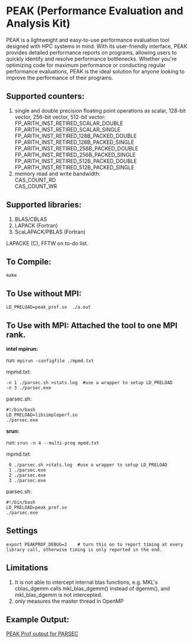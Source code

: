# PEAK (Performance Evaluation and Analysis Kit)

PEAK is a lightweight and easy-to-use performance evaluation tool designed with HPC systems in mind. With its user-friendly interface, PEAK provides detailed performance reports on programs, allowing users to quickly identify and resolve performance bottlenecks. Whether you're optimizing code for maximum performance or conducting regular performance evaluations, PEAK is the ideal solution for anyone looking to improve the performance of their programs. 

## Supported counters:
1. single and double precision floating point operations as scalar, 128-bit vector, 256-bit vector, 512-bit vector: 
    FP_ARITH_INST_RETIRED_SCALAR_DOUBLE    
    FP_ARITH_INST_RETIRED_SCALAR_SINGLE        
    FP_ARITH_INST_RETIRED_128B_PACKED_DOUBLE      
    FP_ARITH_INST_RETIRED_128B_PACKED_SINGLE      
    FP_ARITH_INST_RETIRED_256B_PACKED_DOUBLE      
    FP_ARITH_INST_RETIRED_256B_PACKED_SINGLE      
    FP_ARITH_INST_RETIRED_512B_PACKED_DOUBLE      
    FP_ARITH_INST_RETIRED_512B_PACKED_SINGLE 
2. memory read and write bandwidth:    
    CAS_COUNT_RD     
    CAS_COUNT_WR 
## Supported libraries:
1. BLAS/CBLAS
2. LAPACK (Fortran)
3. ScaLAPACK/PBLAS (Fortran) 

LAPACKE (C), FFTW on to-do list.

## To Compile:

``make`` 

## To Use without MPI: 

``LD_PRELOAD=peak_prof.so  ./a.out`` 

## To Use with MPI: Attached the tool to one MPI rank.

**intel mpirun:** 

  run: ``mpirun -configfile ./mpmd.txt``  
  
  mpmd.txt: 
  ```
  -n 1 ./parsec.sh >stats.log  #use a wrapper to setup LD_PRELOAD
  -n 3 ./parsec.exe
  ```
  parsec.sh:
  ```
  #!/bin/bash
  LD_PRELOAD=libsimpleperf.so 
  ./parsec.exe 
  ```

**srun:**  

  run: ``srun -n 4 --multi-prog mpmd.txt``
  
  mpmd.txt:
  ```
   0 ./parsec.sh >stats.log  #use a wrapper to setup LD_PRELOAD
   1 ./parsec.exe
   2 ./parsec.exe
   3 ./parsec.exe
   ```
  parsec.sh:
  ```
  #!/bin/bash
  LD_PRELOAD=peak_prof.so 
  ./parsec.exe 
  ```

## Settings
```
export PEAKPROF_DEBUG=2    # turn this on to report timing at every library call, otherwise timing is only reported in the end. 
```

## Limitations
1. It is not able to intercept internal blas functions, e.g.  MKL's cblas_dgemm calls mkl_blas_dgemm() instead of dgemm(), and mkl_blas_dgemm is not intercepted. 
2. only measures the master thread in OpenMP

## Example Output:
[PEAK Prof output for PARSEC](peak_prof/output.md)

